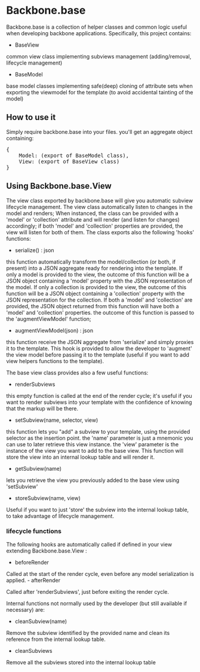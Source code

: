 # Backbone.base

Backbone.base is a collection of helper classes and common logic useful when developing backbone applications.
Specifically, this project contains:

- BaseView
<p>common view class implementing subviews management (adding/removal, lifecycle management)

- BaseModel
<p>base model classes implementing safe(deep) cloning of attribute sets when exporting the viewmodel for the template (to avoid accidental tainting of the model)

## How to use it ##

Simply require backbone.base into your files. you'll get an aggregate object containing:

<pre>
{
	Model: (export of BaseModel class),
	View: (export of BaseView class)
}
</pre>


## Using Backbone.base.View ##

The view class exported by backbone.base will give you automatic subview lifecycle management.
The view class automatically listen to changes in the model and renders; When instanced, the class can be provided with a 'model' or 'collection' attribute and will render (and listen for changes) accordingly; if both 'model' and 'collection' properties are provided, the view will listen for both of them.
The class exports also the following 'hooks' functions:

- serialize() : json
<p>this function automatically transform the model/collection (or both, if present) into a JSON aggregate ready for rendering into the template.
	If only a model is provided to the view, the outcome of this function will be a JSON object containing a 'model' property with the JSON representation of the model.
	If only a collection is provided to the view, the outcome of this function will be a JSON object containing a 'collection' property with the JSON representation for the collection.
	If both a 'model' and 'collection' are provided, the JSON object returned from this function will have both a 'model' and 'collection' properties.
	the outcome of this function is passed to the 'augmentViewModel' function;

- augmentViewModel(json) : json
<p>this function receive the JSON aggregate from 'serialize' and simply proxies it to the template. This hook is provided to allow the developer to 'augment' the view model before passing it to the template (useful if you want to add view helpers functions to the template).

The base view class provides also a few useful functions:

- renderSubviews
<p>this empty function is called at the end of the render cycle; it's useful if you want to render subviews into your template with the confidence of knowing that the markup will be there.

- setSubview(name, selector, view)
<p>this function lets you "add" a subview to your template, using the provided selector as the insertion point.
	the 'name' parameter is just a mnemonic you can use to later retrieve this view instance.
	the 'view' parameter is the instance of the view you want to add to the base view.
	This function will store the view into an internal lookup table and will render it.

- getSubview(name)
<p>lets you retrieve the view you previously added to the base view using 'setSubview'

- storeSubview(name, view)
<p>Useful if you want to just 'store' the subview into the internal lookup table, to take advantage of lifecycle management.


### lifecycle functions ###

The following hooks are automatically called if defined in your view extending Backbone.base.View :

- beforeRender
<p>Called at the start of the render cycle, even before any model serialization is applied.
- afterRender
<p>Called after 'renderSubviews', just before exiting the render cycle.


Internal functions not normally used by the developer (but still available if necessary) are:

- cleanSubview(name)
<p>Remove the subview identified by the provided name and clean its reference from the internal lookup table.

- cleanSubviews
<p>Remove all the subviews stored into the internal lookup table
